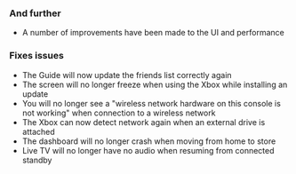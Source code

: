 ### And further
- A number of improvements have been made to the UI and performance

### Fixes issues
- The Guide will now update the friends list correctly again
- The screen will no longer freeze when using the Xbox while installing an update
- You will no longer see a "wireless network hardware on this console is not working" when connection to a wireless network
- The Xbox can now detect network again when an external drive is attached
- The dashboard will no longer crash when moving from home to store
- Live TV will no longer have no audio when resuming from connected standby